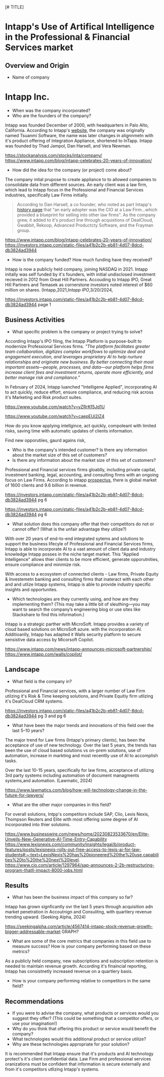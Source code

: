 [# TITLE]

<h1>Intapp's Use of Artifical Intelligence in the Professional & Financial Services market</h1>

## Overview and Origin

* Name of company

<h1>Intapp Inc.</h1>

* When was the company incorporated?
* Who are the founders of the company?

Intapp was founded December of 2000, with headquarters in Palo Alto, California. According to Intapp's [website](https://www.intapp.com/blog/intapp-celebrates-20-years-of-innovation/), the company was originally named Tsuanmi Software, the name was later changes in alignnmetn with it's product offering of Integration Appliance, shortened to InTapp.  Intapp was founded by Thad Jampol, Dan Harsell, and Vera Newman. 

https://stockanalysis.com/stocks/inta/company/
https://www.intapp.com/blog/intapp-celebrates-20-years-of-innovation/


* How did the idea for the company (or project) come about?

The company intial prupose to create appliance to to allowed companies to consolidate data from different sources. An early client was a law firm, which lead to Intapp focus in the Professional and Financial Services industries, specifically Law Firms initially. 
> According to Dan Harsell, a co founder, who noted as part Intapp's [history page](https://www.intapp.com/blog/intapps-history-cofounder-dan-harsell/) that "an early adopter was the CIO at a Law Firm...which provided a blueprint for selling into other law firms". As the company grew, it added to it's product line through acquistions of DealCloud, Gwabbit, Rekoop, Advanced Productcty Software, and the Frayman group. 

https://www.intapp.com/blog/intapp-celebrates-20-years-of-innovation/
https://investors.intapp.com/static-files/a41b2c2b-eb81-4d07-8dcd-db3824ad3944

* How is the company funded? How much funding have they received?

Intapp is now a publicly held company, joining NASDAQ in 2021.  Intapp initally was self funded by it's founders, with initial undisclosed investment recieved in 2012 from Great Hill Partners. Accouding to Intapp IPO, Great Hill Partners and Temasek as cornerstone investors noted interest of $60 million on shares. (Intapp,2021,*Intapp IPO*,3/20/2024,

https://investors.intapp.com/static-files/a41b2c2b-eb81-4d07-8dcd-db3824ad3944   page 1

## Business Activities

* What specific problem is the company or project trying to solve?

According Intapp's IPO filing, the Intapp Platform is purpose-built to modernize  Professional Services firms. *"The platform facilitates greater team collaboration, digitizes complex workflows to optimize deal and engagement execution, and leverages proprietary AI to help nurture relationships and originate new business. By better connecting their most important assets—people, processes, and data—our platform helps firms increase client fees
and investment returns, operate more efficiently, and better manage risk and compliance."*

In February of 2024, Intapp luanched "Intelligene Applied", incorporating AI to act quickly, reduce effort, ensure compliance, and reducing risk across it's Marketing and Risk product suites.

https://www.youtube.com/watch?v=yZRrKf5Jd1U

https://www.youtube.com/watch?v=caepEUi2IZ4


How do you know applying intellgince, act quickly, compoleant with limited risks, saving time with automatic updates of clients information. 

Find new opporutiies, gaurd agains risk, 




* Who is the company's intended customer? Is there any information about the market size of this set of customers? 
* Is there any information about the market size of this set of customers?

Professional and Financial services firms gloablly, including private capital, investment banking, legal, accounting, and consulting firms with an ongoing  focus on Law Firms.  According to intapp [prospectus](https://investors.intapp.com/static-files/a41b2c2b-eb81-4d07-8dcd-db3824ad3944), there is  global market of 1600 clients and 9.6 billion in revenue.


https://investors.intapp.com/static-files/a41b2c2b-eb81-4d07-8dcd-db3824ad3944 pg 6




https://investors.intapp.com/static-files/a41b2c2b-eb81-4d07-8dcd-db3824ad3944 pg 6


* What solution does this company offer that their competitors do not or cannot offer? (What is the unfair advantage they utilize?)

With over 20 years of end-to-end integrated sytems and solutions to support the business lifecyle of Professional and Financial Services firms, Intapp is able to incorporate AI to a vast amount of client data and industry knowledge Intapp posses in the niche target market. This "Applied Intelligence" allows thier clients to be more efficient, generate opporutnities, ensure compliance and minimize risk. 

With access to a ecosystem of connected clients - Law firms, Private Equity & Investemetn banking and consulting firms that inateract with each other and and utlize Intapp systems, Intapp is able to provide industry specific insights and opportunites.

 * Which technologies are they currently using, and how are they implementing them? (This may take a little bit of sleuthing&mdash;you may want to search the company’s engineering blog or use sites like Stackshare to find this information.)

Intapp is a strategic parther with MicroSoft. Intapp provides a variety of cloud based solutions on MicroSoft azure. with the incorporation AI. Additioanlly, Intapp has adapted it Walls security platform to secure sensistive data access by Micorsoft Copilot.

https://www.intapp.com/news/intapp-announces-microsoft-partnership/
https://www.intapp.com/walls/copilot/

## Landscape

* What field is the company in?

Professional and Financial services, with a larger number of Law Firm utilzing it's Risk & Time keeping solutions, and Private Equitiy firm utlizing it's DealCloud CRM systems. 

https://investors.intapp.com/static-files/a41b2c2b-eb81-4d07-8dcd-db3824ad3944 pg 3 and pg 6


* What have been the major trends and innovations of this field over the last 5&ndash;10 years?

The major trend for Law firms (Intapp's primary clients), has been the acceptance of use of new technology.  Over the last 5 years, the trends has been the use of cloud based solutions vs on-prem solutions, use of automation, increase in markting and most recentlly use of AI to accomplish tasks. 

Over the last 10-15 years, specifically for law firms, acceptance of utilizng 3rd party systems including automation of document managments systems,and automation. (Lawmatic, 2024)

https://www.lawmatics.com/blog/how-will-technology-change-in-the-future-for-lawyers/

* What are the other major companies in this field?

For overall solutions, Intpp's competitors include SAP, Clio, Lexis Nexis, Thompson Reuters and Elite with most offering some degree of AI incorporated into thier solutoins.

https://www.businesswire.com/news/home/20230823533670/en/Elite-Unveils-New-Generative-AI-Time-Entry-Capability
https://www.lexisnexis.com/community/insights/legal/b/product-features/posts/lexisnexis-rolls-out-free-access-to-lexis-ai-for-law-students#:~:text=LexisNexis%20has%20pioneered%20the%20use,capabilities%20to%20the%20next%20level.
https://www.cio.com/article/1297964/sap-announces-2-2b-restructuring-program-thatll-impact-8000-jobs.html


## Results

* What has been the business impact of this company so far?

Intapp has grown signficantly ovr the last 5 years through acquisition adn market penetration in Accoutnign and Consulitng, with quartlery revenue trending upward. (Seeking Alpha, 2024)

https://seekingalpha.com/article/4567414-intapp-stock-revenue-growth-bigger-addressable-market   GRAPH?

* What are some of the core metrics that companies in this field use to measure success? How is your company performing based on these metrics?

As a publicly held company,  new subscriptions and subscription retention is needed to maintain revenue growth.  According it's finaincial reporting, Intapp has consistnetly increased revenue on a quartlery basis.

* How is your company performing relative to competitors in the same field?

## Recommendations

* If you were to advise the company, what products or services would you suggest they offer? (This could be something that a competitor offers, or use your imagination!)
* Why do you think that offering this product or service would benefit the company?
* What technologies would this additional product or service utilize?
* Why are these technologies appropriate for your solution?

It is recommended that Intapp ensure that it's products and AI technology protect's it's client confidential data. Law Firm and professional services oranizations must be confident that information is secure externally and from it's competitors utlizing Intapp's systems. 

